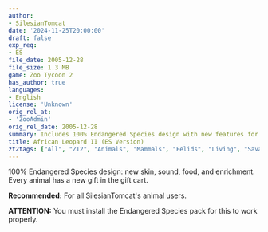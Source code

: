 ```yaml
---
author:
- SilesianTomcat
date: '2024-11-25T20:00:00'
draft: false
exp_req:
- ES
file_date: 2005-12-28
file_size: 1.3 MB
game: Zoo Tycoon 2
has_author: true
languages:
- English
license: 'Unknown'
orig_rel_at:
- 'ZooAdmin'
orig_rel_date: 2005-12-28
summary: Includes 100% Endangered Species design with new features for the African Leopard.
title: African Leopard II (ES Version)
zt2tags: ["All", "ZT2", "Animals", "Mammals", "Felids", "Living", "Savannah", "African", "Endangered Species"]
---
```

100% Endangered Species design: new skin, sound, food, and enrichment. Every animal has a new gift in the gift cart.

**Recommended:** For all SilesianTomcat's animal users.

**ATTENTION:** You must install the Endangered Species pack for this to work properly.

